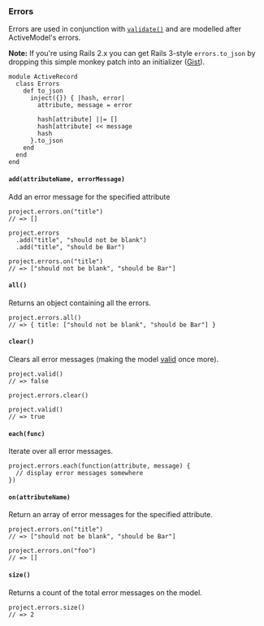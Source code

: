 ### Errors

Errors are used in conjunction with [`validate()`](#validate) and are modelled after ActiveModel's errors.

**Note:** If you're using Rails 2.x you can get Rails 3-style `errors.to_json` by dropping this simple monkey patch into an initializer ([Gist](http://gist.github.com/350520)).

    module ActiveRecord
      class Errors
        def to_json
          inject({}) { |hash, error|
            attribute, message = error

            hash[attribute] ||= []
            hash[attribute] << message
            hash
          }.to_json
        end
      end
    end

#### `add(attributeName, errorMessage)`

Add an error message for the specified attribute

    project.errors.on("title")
    // => []

    project.errors
      .add("title", "should not be blank")
      .add("title", "should be Bar")

    project.errors.on("title")
    // => ["should not be blank", "should be Bar"]

#### `all()`

Returns an object containing all the errors.

    project.errors.all()
    // => { title: ["should not be blank", "should be Bar"] }

#### `clear()`

Clears all error messages (making the model [valid](#valid) once more).

    project.valid()
    // => false

    project.errors.clear()

    project.valid()
    // => true

#### `each(func)`

Iterate over all error messages.

    project.errors.each(function(attribute, message) {
      // display error messages somewhere
    })

#### `on(attributeName)`

Return an array of error messages for the specified attribute.

    project.errors.on("title")
    // => ["should not be blank", "should be Bar"]

    project.errors.on("foo")
    // => []

#### `size()`

Returns a count of the total error messages on the model.

    project.errors.size()
    // => 2
